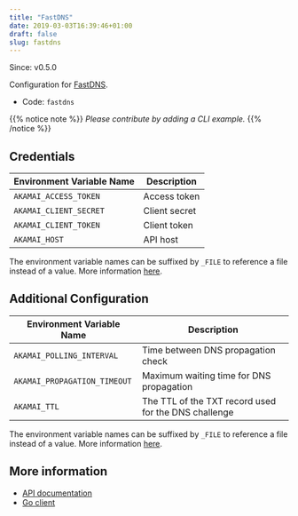 ```yaml
---
title: "FastDNS"
date: 2019-03-03T16:39:46+01:00
draft: false
slug: fastdns
---
```


<!-- THIS DOCUMENTATION IS AUTO-GENERATED. PLEASE DO NOT EDIT. -->
<!-- providers/dns/fastdns/fastdns.toml -->
<!-- THIS DOCUMENTATION IS AUTO-GENERATED. PLEASE DO NOT EDIT. -->

Since: v0.5.0

Configuration for [FastDNS](https://www.akamai.com/us/en/products/security/fast-dns.jsp).


<!--more-->

- Code: `fastdns`

{{% notice note %}}
_Please contribute by adding a CLI example._
{{% /notice %}}




## Credentials

| Environment Variable Name | Description |
|-----------------------|-------------|
| `AKAMAI_ACCESS_TOKEN` | Access token |
| `AKAMAI_CLIENT_SECRET` | Client secret |
| `AKAMAI_CLIENT_TOKEN` | Client token |
| `AKAMAI_HOST` | API host |

The environment variable names can be suffixed by `_FILE` to reference a file instead of a value.
More information [here](/lego/dns/#configuration-and-credentials).


## Additional Configuration

| Environment Variable Name | Description |
|--------------------------------|-------------|
| `AKAMAI_POLLING_INTERVAL` | Time between DNS propagation check |
| `AKAMAI_PROPAGATION_TIMEOUT` | Maximum waiting time for DNS propagation |
| `AKAMAI_TTL` | The TTL of the TXT record used for the DNS challenge |

The environment variable names can be suffixed by `_FILE` to reference a file instead of a value.
More information [here](/lego/dns/#configuration-and-credentials).




## More information

- [API documentation](https://developer.akamai.com/api/web_performance/fast_dns_record_management/v1.html)
- [Go client](https://github.com/akamai/AkamaiOPEN-edgegrid-golang)

<!-- THIS DOCUMENTATION IS AUTO-GENERATED. PLEASE DO NOT EDIT. -->
<!-- providers/dns/fastdns/fastdns.toml -->
<!-- THIS DOCUMENTATION IS AUTO-GENERATED. PLEASE DO NOT EDIT. -->

